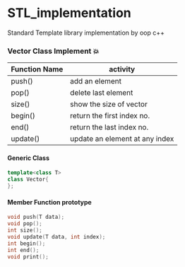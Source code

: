 # STL_implementation
Standard Template library implementation by oop c++


### __Vector Class Implement__ :boom: ###

Function Name	 | activity 
-----------------|--------------------
push()	         | add an element 
pop()	         | delete last element 
size()	         | show the size of vector
begin()	         | return the first index no.
end()	         | return the last index no.
update()         | update an element at any index

#### Generic Class ####
```cpp
template<class T>
class Vector{
};
```
#### Member Function prototype ####
```cpp
void push(T data);
void pop();
int size();
void update(T data, int index);
int begin();
int end();
void print();
```
